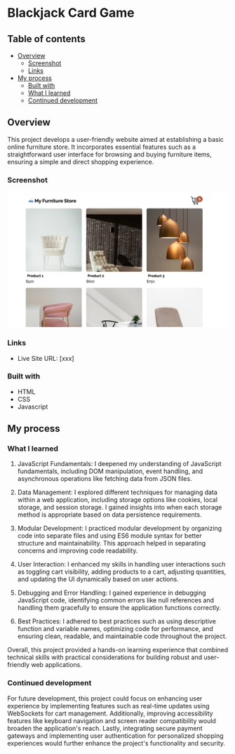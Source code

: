 # Blackjack Card Game

## Table of contents

- [Overview](#overview)
  - [Screenshot](#screenshot)
  - [Links](#links)
- [My process](#my-process)
  - [Built with](#built-with)
  - [What I learned](#what-i-learned)
  - [Continued development](#continued-development)

## Overview

This project develops a user-friendly website aimed at establishing a basic online furniture store. It incorporates essential features such as a straightforward user interface for browsing and buying furniture items, ensuring a simple and direct shopping experience.

### Screenshot

![image](screenshot.jpg)

### Links

- Live Site URL: [xxx]

### Built with

- HTML
- CSS
- Javascript

## My process

### What I learned

1. JavaScript Fundamentals: I deepened my understanding of JavaScript fundamentals, including DOM manipulation, event handling, and asynchronous operations like fetching data from JSON files.

2. Data Management: I explored different techniques for managing data within a web application, including storage options like cookies, local storage, and session storage. I gained insights into when each storage method is appropriate based on data persistence requirements.

3. Modular Development: I practiced modular development by organizing code into separate files and using ES6 module syntax for better structure and maintainability. This approach helped in separating concerns and improving code readability.

4. User Interaction: I enhanced my skills in handling user interactions such as toggling cart visibility, adding products to a cart, adjusting quantities, and updating the UI dynamically based on user actions.

5. Debugging and Error Handling: I gained experience in debugging JavaScript code, identifying common errors like null references and handling them gracefully to ensure the application functions correctly.

6. Best Practices: I adhered to best practices such as using descriptive function and variable names, optimizing code for performance, and ensuring clean, readable, and maintainable code throughout the project.

Overall, this project provided a hands-on learning experience that combined technical skills with practical considerations for building robust and user-friendly web applications.

### Continued development

For future development, this project could focus on enhancing user experience by implementing features such as real-time updates using WebSockets for cart management. Additionally, improving accessibility features like keyboard navigation and screen reader compatibility would broaden the application's reach. Lastly, integrating secure payment gateways and implementing user authentication for personalized shopping experiences would further enhance the project's functionality and security.
